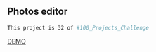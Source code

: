 ## Photos editor

```bash
This project is 32 of #100_Projects_Challenge
```

[DEMO](https://100.yablonev.art/32)
